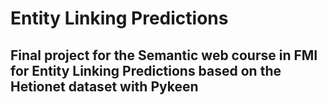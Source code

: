 # Entity Linking Predictions

## Final project for the Semantic web course in FMI for Entity Linking Predictions based on the Hetionet dataset with Pykeen
